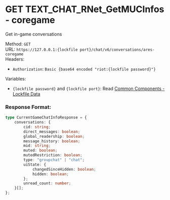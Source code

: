 <!--

This file is automatically generated!
Do not edit it directly!
See https://github.com/techchrism/valorant-api-docs/blob/trunk/contributing.md for more information.

-->

# GET TEXT_CHAT_RNet_GetMUCInfos - coregame

Get in-game conversations  


Method: `GET`  
URL: `https://127.0.0.1:{lockfile port}/chat/v6/conversations/ares-coregame`  
Headers:
 - `Authorization`: `Basic {base64 encoded "riot:{lockfile password}"}`

Variables:
 - `{lockfile password}` and `{lockfile port}`: Read [Common Components - Lockfile Data](../common-components.md#lockfile-data)


### Response Format:
```ts
type CurrentGameChatInfoResponse = {
    conversations: {
        cid: string;
        direct_messages: boolean;
        global_readership: boolean;
        message_history: boolean;
        mid: string;
        muted: boolean;
        mutedRestriction: boolean;
        type: "groupchat" | "chat";
        uiState: {
            changedSinceHidden: boolean;
            hidden: boolean;
        };
        unread_count: number;
    }[];
};
```
